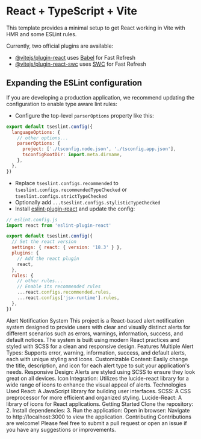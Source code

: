# React + TypeScript + Vite

This template provides a minimal setup to get React working in Vite with HMR and some ESLint rules.

Currently, two official plugins are available:

- [@vitejs/plugin-react](https://github.com/vitejs/vite-plugin-react/blob/main/packages/plugin-react/README.md) uses [Babel](https://babeljs.io/) for Fast Refresh
- [@vitejs/plugin-react-swc](https://github.com/vitejs/vite-plugin-react-swc) uses [SWC](https://swc.rs/) for Fast Refresh

## Expanding the ESLint configuration

If you are developing a production application, we recommend updating the configuration to enable type aware lint rules:

- Configure the top-level `parserOptions` property like this:

```js
export default tseslint.config({
  languageOptions: {
    // other options...
    parserOptions: {
      project: ['./tsconfig.node.json', './tsconfig.app.json'],
      tsconfigRootDir: import.meta.dirname,
    },
  },
})
```

- Replace `tseslint.configs.recommended` to `tseslint.configs.recommendedTypeChecked` or `tseslint.configs.strictTypeChecked`
- Optionally add `...tseslint.configs.stylisticTypeChecked`
- Install [eslint-plugin-react](https://github.com/jsx-eslint/eslint-plugin-react) and update the config:

```js
// eslint.config.js
import react from 'eslint-plugin-react'

export default tseslint.config({
  // Set the react version
  settings: { react: { version: '18.3' } },
  plugins: {
    // Add the react plugin
    react,
  },
  rules: {
    // other rules...
    // Enable its recommended rules
    ...react.configs.recommended.rules,
    ...react.configs['jsx-runtime'].rules,
  },
})
```

Alert Notification System
This project is a React-based alert notification system designed to provide users with clear and visually distinct alerts for different scenarios such as errors, warnings, information, success, and default notices. The system is built using modern React practices and styled with SCSS for a clean and responsive design.
Features
Multiple Alert Types: Supports error, warning, information, success, and default alerts, each with unique styling and icons.
Customizable Content: Easily change the title, description, and icon for each alert type to suit your application's needs.
Responsive Design: Alerts are styled using SCSS to ensure they look great on all devices.
Icon Integration: Utilizes the lucide-react library for a wide range of icons to enhance the visual appeal of alerts.
Technologies Used
React: A JavaScript library for building user interfaces.
SCSS: A CSS preprocessor for more efficient and organized styling.
Lucide-React: A library of icons for React applications.
Getting Started
Clone the repository:
2. Install dependencies:
3. Run the application:
Open in browser:
Navigate to http://localhost:3000 to view the application.
Contributing
Contributions are welcome! Please feel free to submit a pull request or open an issue if you have any suggestions or improvements.

